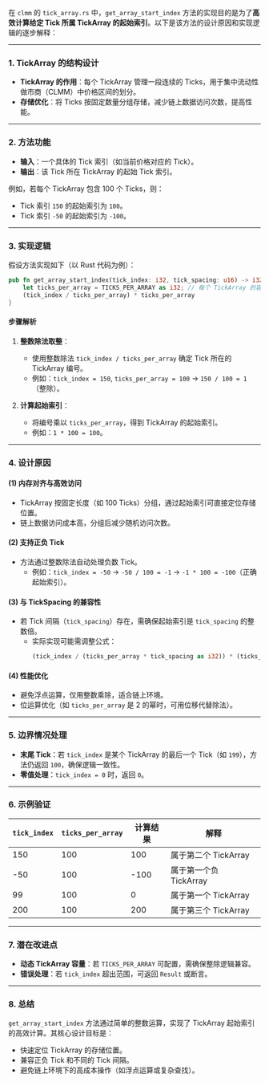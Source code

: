 在 `clmm` 的 `tick_array.rs` 中，`get_array_start_index` 方法的实现目的是为了**高效计算给定 Tick 所属 TickArray 的起始索引**。以下是该方法的设计原因和实现逻辑的逐步解释：

---

### **1. TickArray 的结构设计**
- **TickArray 的作用**：每个 TickArray 管理一段连续的 Ticks，用于集中流动性做市商（CLMM）中价格区间的划分。
- **存储优化**：将 Ticks 按固定数量分组存储，减少链上数据访问次数，提高性能。

---

### **2. 方法功能**
- **输入**：一个具体的 Tick 索引（如当前价格对应的 Tick）。
- **输出**：该 Tick 所在 TickArray 的起始 Tick 索引。

例如，若每个 TickArray 包含 100 个 Ticks，则：
- Tick 索引 `150` 的起始索引为 `100`。
- Tick 索引 `-50` 的起始索引为 `-100`。

---

### **3. 实现逻辑**
假设方法实现如下（以 Rust 代码为例）：
```rust
pub fn get_array_start_index(tick_index: i32, tick_spacing: u16) -> i32 {
    let ticks_per_array = TICKS_PER_ARRAY as i32; // 每个 TickArray 的容量（如 100）
    (tick_index / ticks_per_array) * ticks_per_array
}
```

#### **步骤解析**
1. **整数除法取整**：
   - 使用整数除法 `tick_index / ticks_per_array` 确定 Tick 所在的 TickArray 编号。
   - 例如：`tick_index = 150`, `ticks_per_array = 100` → `150 / 100 = 1`（整除）。

2. **计算起始索引**：
   - 将编号乘以 `ticks_per_array`，得到 TickArray 的起始索引。
   - 例如：`1 * 100 = 100`。

---

### **4. 设计原因**
#### **(1) 内存对齐与高效访问**
- TickArray 按固定长度（如 100 Ticks）分组，通过起始索引可直接定位存储位置。
- 链上数据访问成本高，分组后减少随机访问次数。

#### **(2) 支持正负 Tick**
- 方法通过整数除法自动处理负数 Tick。
  - 例如：`tick_index = -50` → `-50 / 100 = -1` → `-1 * 100 = -100`（正确起始索引）。

#### **(3) 与 TickSpacing 的兼容性**
- 若 Tick 间隔（`tick_spacing`）存在，需确保起始索引是 `tick_spacing` 的整数倍。
  - 实际实现可能需调整公式：
    ```rust
    (tick_index / (ticks_per_array * tick_spacing as i32)) * (ticks_per_array * tick_spacing as i32)
    ```

#### **(4) 性能优化**
- 避免浮点运算，仅用整数乘除，适合链上环境。
- 位运算优化（如 `ticks_per_array` 是 2 的幂时，可用位移代替除法）。

---

### **5. 边界情况处理**
- **末尾 Tick**：若 `tick_index` 是某个 TickArray 的最后一个 Tick（如 `199`），方法仍返回 `100`，确保逻辑一致性。
- **零值处理**：`tick_index = 0` 时，返回 `0`。

---

### **6. 示例验证**
| `tick_index` | `ticks_per_array` | 计算结果 | 解释                     |
|--------------|--------------------|----------|--------------------------|
| 150          | 100                | 100      | 属于第二个 TickArray     |
| -50          | 100                | -100     | 属于第一个负 TickArray   |
| 99           | 100                | 0        | 属于第一个 TickArray     |
| 200          | 100                | 200      | 属于第三个 TickArray     |

---

### **7. 潜在改进点**
- **动态 TickArray 容量**：若 `TICKS_PER_ARRAY` 可配置，需确保整除逻辑兼容。
- **错误处理**：若 `tick_index` 超出范围，可返回 `Result` 或断言。

---

### **8. 总结**
`get_array_start_index` 方法通过简单的整数运算，实现了 TickArray 起始索引的高效计算。其核心设计目标是：
- 快速定位 TickArray 的存储位置。
- 兼容正负 Tick 和不同的 Tick 间隔。
- 避免链上环境下的高成本操作（如浮点运算或复杂查找）。